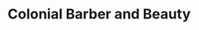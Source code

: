 ---
title: "Colonial Barber and Beauty"
url: /williamsburg/colonial-barber-and-beauty/
shop: Friseur
---